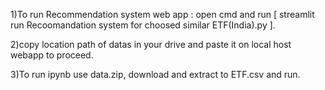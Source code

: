 1)To run Recommendation system web app : open cmd and run [ streamlit run Recoomandation system for choosed similar ETF(India).py ].

2)copy location path of datas in your drive and paste it on local host webapp to proceed. 

3)To run ipynb use data.zip, download and extract to ETF.csv and run.
